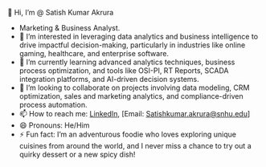 👋 Hi, I’m @ Satish Kumar Akrura  
- Marketing & Business Analyst.
- 👀 I’m interested in leveraging data analytics and business intelligence to drive impactful decision-making, particularly in industries like online gaming, healthcare, and enterprise software.  
- 🌱 I’m currently learning advanced analytics techniques, business process optimization, and tools like OSI-PI, RT Reports, SCADA integration platforms, and AI-driven decision systems.  
- 💞️ I’m looking to collaborate on projects involving data modeling, CRM optimization, sales and marketing analytics, and compliance-driven process automation.  
- 📫 How to reach me: [LinkedIn](https://www.linkedin.com/in/satishakrura/), [Email: Satishkumar.akrura@snhu.edu]  
- 😄 Pronouns: He/Him  
- ⚡ Fun fact: I’m an adventurous foodie who loves exploring unique cuisines from around the world, and I never miss a chance to try out a quirky dessert or a new spicy dish!
